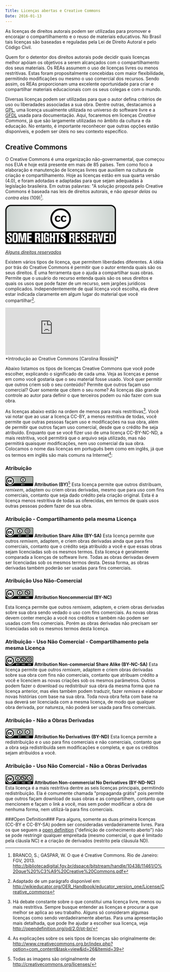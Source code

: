 ```yaml
---
Title: Licenças abertas e Creative Commons
Date: 2016-01-13
---
```


As licenças de direitos autorais podem ser utilizadas para promover e
encorajar o compartilhamento e o reuso de materiais educativos. No
Brasil tais licenças são baseadas e reguladas pela Lei de Direito
Autoral e pelo Código Civil.

Quem for o detentor dos direitos autorais pode decidir quais licenças
melhor apóiam os objetivos a serem alcançados com o compartilhamento dos
seus materiais. Os REAs assumem o uso de licenças livres ou menos
restritivas. Estas foram propositalmente concebidas com maior
flexibilidade, permitindo modificações ou mesmo o uso comercial dos
recursos. Sendo assim, os REAs proporcionam uma excelente oportunidade
para criar e compartilhar materiais educacionais com os seus colegas e
com o mundo.

Diversas licenças podem ser utilizadas para que o autor defina critérios de uso ou liberadades associadas a sua obra. Dentre outras, destacamos a [GPL](https://pt.wikipedia.org/wiki/GNU_General_Public_License), uma licença usualmente utilizada no universo do software livre e a [GFDL](https://pt.wikipedia.org/wiki/GNU_Free_Documentation_License) usada para documentação. Aqui, focaremos em licenças *Creative Commons*, já que são largamente utilizadas no âmbito da cultura e da educação. No entanto, é importante reconhecer que outras opções estão disponíveis, e podem ser úteis no seu contexto específico.

Creative Commons
----------------
O Creative Commons é uma organização não-governamental,  que começou nos EUA e hoje está presente em mais de 85
países. Tem como foco a elaboração e manutenção de licenças livres que auxiliem na cultura de
criação e compartilhamento. Hoje as licenças estão em sua quarta versão (4.0), e foram
adotadas e adaptadas para que sejam adequadas à legislação brasileira. Em outras palavras: "A solução proposta pelo Creative Commons é baseada nas leis de direitos autorais, e não <i>apesar delas</i> ou <i>contra elas</i> (109)[^1].

![Alguns direitos reservados](assets/some_rights.png)

*[Alguns direitos reservados](https://wikimedia.org)*

Existem vários tipos de licença, que permitem liberdades diferentes. A idéia por
trás do Creative Commons é permitir que o autor entenda quais são os
seus direitos. É uma ferramenta que o ajuda a compartilhar suas obras.
Permite que o usuário do recurso entenda quais são os seus direitos e
quais os usos que pode fazer de um recurso, sem jargões jurídicos
complicados. Independentemente de qual licença você escolha, ela deve
estar indicada claramente em algum lugar do material que você
compartilhar[^2].

<div class="model-box">
<iframe class="model" src="https://www.youtube.com/embed/HgvUEvigvyU" frameborder="0" allowfullscreen></iframe>
</div>
*Introdução ao Creative Commons [Carolina Rossini]*

Abaixo listamos os tipos de licenças Creative Commons que você pode
escolher, explicando o significado de cada uma. Veja as licenças e pense
em como você gostaria que o seu material fosse usado. Você quer permitir
que outros criem sob o seu conteúdo? Permite que outros façam uso
comercial? Quer somente que citem o seu nome? As licenças dão grande
controle ao autor para definir o que terceiros podem ou não
fazer com sua obra.

As licenças abaixo estão na ordem de menos para mais restritivas[^3].
Você vai notar que ao usar a licença CC-BY, a menos restritiva de todas,
você permite que outras pessoas façam uso e modificações na sua obra,
além de permitir que outros façam uso comercial, desde que o crédito lhe
seja atribuído. Enquanto que se você fizer uso de uma licença
CC-BY-NC-ND, a mais restritiva, você permitirá que o arquivo seja utilizado, mas não
permitirá quaisquer modificações, nem uso comercial da sua obra.
Colocamos o nome das licenças em português bem como em inglês, já que os
termos em inglês são mais comuns na Internet[^4]:

### Atribuição
![CC-BY](assets/cc_by.png)  **Attribution (BY)**[^5]
Esta licença permite que outros distribuam, *remixem*, adaptem ou criem
obras derivadas, mesmo que para uso com fins comerciais, contanto que
seja dado crédito pela criação original. Esta é a licença menos
restritiva de todas as oferecidas, em termos de quais usos outras
pessoas podem fazer de sua obra.

### Atribuição - Compartilhamento pela mesma Licença

![CC-BY-SA](assets/cc_by_sa.png) **Attribution Share Alike (BY-SA)**
Esta licença permite que outros *remixem*, adaptem, e criem obras
derivadas ainda que para fins comerciais, contanto que o crédito seja
atribuído a você e que essas obras sejam licenciadas sob os mesmos
termos. Esta licença é geralmente comparada a licenças de software
livre. Todas as obras derivadas devem ser licenciadas sob os mesmos
termos desta. Dessa forma, as obras derivadas também poderão ser usadas
para fins comerciais.

### Atribuição Uso Não-Comercial

![|CC-BY-NC](assets/cc_by_nc.png) **Attribution Noncommercial (BY-NC)**

Esta licença permite que outros *remixem*, adaptem, e criem obras
derivadas sobre sua obra sendo vedado o uso com fins comerciais. As
novas obras devem conter menção a você nos créditos e também não podem
ser usadas com fins comerciais. Porém as obras derivadas não precisam
ser licenciadas sob os mesmos termos desta licença.

### Atribuição - Uso Não Comercial - Compartilhamento pela mesma Licença

![CC-BY-NC-SA](assets/cc_by_nc_sa.png) **Attribution Non-commercial Share Alike (BY-NC-SA)**
Esta licença permite que outros *remixem*, adaptem e criem obras
derivadas sobre sua obra com fins não comerciais, contanto que atribuam
crédito a você e licenciem as novas criações sob os mesmos parâmetros.
Outros podem fazer o download ou redistribuir sua obra da mesma forma
que na licença anterior, mas eles também podem traduzir, fazer *remixes*
e elaborar novas histórias com base na sua obra. Toda nova obra feita
com base na sua deverá ser licenciada com a mesma licença, de modo que
qualquer obra derivada, por natureza, não poderá ser usada para fins
comerciais.

### Atribuição - Não a Obras Derivadas

![CC-BY-ND](assets/cc_by_nd.png) **Attribution No Derivatives (BY-ND)**
Esta licença permite a redistribuição e o uso para fins comerciais e não
comerciais, contanto que a obra seja redistribuída sem modificações e
completa, e que os créditos sejam atribuídos a você.

### Atribuição - Uso Não Comercial - Não a Obras Derivadas

![CC-BY-NC-ND](assets/cc_by_nc_nd.png) **Attribution Non-commercial No Derivatives (BY-ND-NC)**
Esta licença é a mais restritiva dentre as seis licenças principais,
permitindo redistribuição. Ela é comumente chamada "propaganda grátis"
pois permite que outros façam download de suas obras e as compartilhem,
contanto que mencionem e façam o link a você, mas sem poder modificar a
obra de nenhuma forma, nem utilizá-la para fins comerciais.

###Open Definition###
Para alguns, somente as duas primeira licenças (CC-BY e CC-BY-SA) podem ser consideradas verdadeiramente livres. Para os
que seguem a [open definition](http://opendefinition.org/od/2.0/pt-br/) ("definição de conhecimento aberto") não se
pode restringir qualquer empreitada (mesmo comercial, o que é limitado pela cláusla NC) e a criação de derivados (restrito pela cláusula ND).

[^1]: BRANCO, S.; GASPAR, W. O que é Creative Commons. Rio de Janeiro: FGV, 2013. <http://bibliotecadigital.fgv.br/dspace/bitstream/handle/10438/11461/O%20que%20%C3%A9%20Creative%20Commons.pdf>

[^2]: Adaptado de um parágrafo disponível em:
    <http://wikieducator.org/OER_Handbook/educator_version_one/License/Creative_commons>

[^3]: Há debate constante sobre o que constitui uma licença livre, menos
    ou mais restritiva. Sempre busque entender as licenças e procurar a
    que melhor se aplica ao seu trabalho. Alguns só consideram algumas licenças como sendo
    verdadeiramente abertas. Para uma apresentação mais detalhada, que pode lhe ajudar
    a escolher sua licença, veja http://opendefinition.org/od/2.0/pt-br/

[^4]: As explicações sobre os seis tipos de licenças são originalmente
    de:
    <http://www.creativecommons.org.br/index.php?option=com_content&task=view&id=26&Itemid=39>

[^5]: Todas as imagens são originalmente de <http://creativecommons.org/licenses/>
